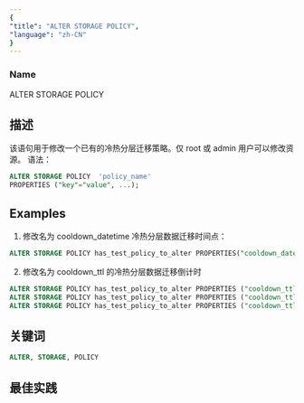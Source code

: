 ```yaml
---
{
"title": "ALTER STORAGE POLICY",
"language": "zh-CN"
}
---
```


<!-- 
Licensed to the Apache Software Foundation (ASF) under one
or more contributor license agreements.  See the NOTICE file
distributed with this work for additional information
regarding copyright ownership.  The ASF licenses this file
to you under the Apache License, Version 2.0 (the
"License"); you may not use this file except in compliance
with the License.  You may obtain a copy of the License at

  http://www.apache.org/licenses/LICENSE-2.0

Unless required by applicable law or agreed to in writing,
software distributed under the License is distributed on an
"AS IS" BASIS, WITHOUT WARRANTIES OR CONDITIONS OF ANY
KIND, either express or implied.  See the License for the
specific language governing permissions and limitations
under the License.
-->


### Name

ALTER STORAGE POLICY

## 描述

该语句用于修改一个已有的冷热分层迁移策略。仅 root 或 admin 用户可以修改资源。
语法：
```sql
ALTER STORAGE POLICY  'policy_name'
PROPERTIES ("key"="value", ...);
```

## Examples

1. 修改名为 cooldown_datetime 冷热分层数据迁移时间点：

  ```sql
  ALTER STORAGE POLICY has_test_policy_to_alter PROPERTIES("cooldown_datetime" = "2023-06-08 00:00:00");
  ```
2. 修改名为 cooldown_ttl 的冷热分层数据迁移倒计时

  ```sql
  ALTER STORAGE POLICY has_test_policy_to_alter PROPERTIES ("cooldown_ttl" = "10000");
  ALTER STORAGE POLICY has_test_policy_to_alter PROPERTIES ("cooldown_ttl" = "1h");
  ALTER STORAGE POLICY has_test_policy_to_alter PROPERTIES ("cooldown_ttl" = "3d");
  ```
## 关键词

```sql
ALTER, STORAGE, POLICY
```

## 最佳实践
